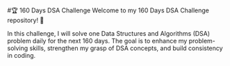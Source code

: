 #🏆 160 Days DSA Challenge
Welcome to my 160 Days DSA Challenge repository! 🚀

In this challenge, I will solve one Data Structures and Algorithms (DSA) problem daily for the next 160 days. The goal is to enhance my problem-solving skills, strengthen my grasp of DSA concepts, and build consistency in coding.
